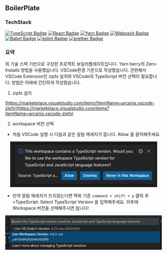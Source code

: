## BoilerPlate

### TechStack

[![TypeScript Badge](https://img.shields.io/badge/Typescript-235A97?style=flat-square&logo=Typescript&logoColor=white)](https://www.typescriptlang.org/)
[![React Badge](https://img.shields.io/badge/React-61DAFB?style=flat-square&logo=React&logoColor=white)](https://reactjs.org/)
[![Yarn Badge](https://img.shields.io/badge/Yarn-2C8EBB?style=flat-square&logo=Yarn&logoColor=black)]()
[![Webpack Badge](https://img.shields.io/badge/Webpack-8DD6F9?style=flat-square&logo=Webpack&logoColor=black)]()
[![Babel Badge](https://img.shields.io/badge/Babel-F9DC3E?style=flat-square&logo=Babel&logoColor=yellow)]()
[![eslint Badge](https://img.shields.io/badge/eslint-4B32C3?style=flat-square&logo=eslint&logoColor=white)]()
[![prettier Badge](https://img.shields.io/badge/prettier-F7B93E?style=flat-square&logo=prettier&logoColor=white)]()

### 요약

위 기술 스택 기반으로 구성한 프로젝트 보일러플레이트입니다.
Yarn berry의 Zero-Installs 방법을 사용했습니다. VSCode환경 기준으로 작성했습니다.
관련해서 VSCode Extension인 zipfs 설치와 VSCode의 TypeScript 버전 선택이 필요합니다.
방법은 아래에 간단하게 작성했습니다.

1. zipfs 설치

[https://marketplace.visualstudio.com/items?itemName=arcanis.vscode-zipfs](https://marketplace.visualstudio.com/items?itemName=arcanis.vscode-zipfs)

2. workspace 버전 선택

- 처음 VSCode 실행 시 다음과 같은 알람 메세지가 뜹니다. Allow 를 클릭해주세요.

<div align="center">
<img src="./src/assets/README/zipfs.png">
</div>

- 만약 알람 메세지가 뜨지않는다면 맥북 기준 `command + shift + p` 클릭 후 >TypeScript: Select TypeScript Version 을 입력해주세요. 이후에 Workspace 버전을 선택해주시면 됩니다!
<div align="center">
<img src="./src/assets/README/vscode.png">
</div>
